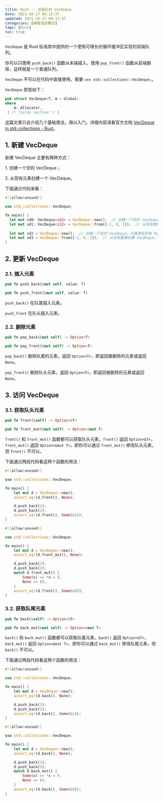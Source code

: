```yaml
---
title: Rust -- 双端队列 VecDeque
date: 2021-10-27 09:12:37
updated: 2021-10-27 09:12:37
categories: [编程语言概念]
tags: [Rust]
toc: true
---
```




`VecDeque` 是 Rust 标准库中提供的一个使用可增长的循环缓冲区实现的双端队列。

你可以只使用 `push_back()` 函数从末端插入，使用 `pop_front()` 函数从前端删除，这样就是一个普通队列。

`VecDeque` 不可以在代码中直接使用，需要 `use std::collections::VecDeque;`。



`VecDeque` 原型如下：

```rust
pub struct VecDeque<T, A = Global> 
where
    A: Allocator, 
 { /* fields omitted */ }
```



这篇文章只会介绍几个基础用法，用以入门，详细内容请看官方文档 [VecDeque in std::collections - Rust](https://doc.rust-lang.org/stable/std/collections/struct.VecDeque.html)。



<!--more-->

## 1. 新建 VecDeque

新建 VecDeque 主要有两种方式：

1\. 创建一个空的 VecDeque；

2\. 从现有元素创建一个 VecDeque。

下面通过代码来看：

```rust
#![allow(unused)]

use std::collections::VecDeque;

fn main() {
  let mut vd0: VecDeque<u32> = VecDeque::new();  // 创建一个空的 VecDeque，其中元素类型为 u32
  let mut vd1: VecDeque<i32> = VecDeque::from([-1, 0, 1]);  // 从现有数据创建 VecDeque，其中元素类型为 i32
  
  let mut vd2 = VecDeque::new();  // 创建一个空的 VecDeque，元素类型将有 Rust 推断，要注意编译前必须有插入操作，否则会编译失败，Rust 需要在编译前就知道其中元素的类型。
  let mut vd3 = VecDeque::from([-1, 0, 1]);  // 从现有数据创建 VecDeque，其中元素类型由 Rust 推断
}
```



## 2. 更新 VecDeque



### 2.1. 插入元素

```rust
pub fn push_back(&mut self, value: T)
```

```rust
pub fn push_front(&mut self, value: T)
```

`push_back()` 在队尾插入元素。

 `push_front` 在队头插入元素。





### 2.2. 删除元素

```rust
pub fn pop_back(&mut self) -> Option<T>
```

```rust
pub fn pop_front(&mut self) -> Option<T>
```

`pop_back()` 删除队尾的元素，返回 `Option<T>`，即返回被删除的元素或返回 `None`。

`pop_front()` 删除队头元素，返回 `Option<T>`，即返回被删除的元素或返回 `None`。



## 3. 访问 VecDeque



### 3.1. 获取队头元素

```rust
pub fn front(&self) -> Option<&T>
```

```rust
pub fn front_mut(&mut self) -> Option<&mut T>
```

`front()` 和 `front_mut()` 函数都可以获取队头元素，`front()` 返回 `Option<&T>`，`front_mut()` 返回 `Option<&mut T>`，即你可以通过 `front_mut()` 修改队头元素，但 `front()` 不可以。

下面通过两段代码看这两个函数的用法：

```rust
#![allow(unused)]

use std::collections::VecDeque;

fn main() {
    let mut d = VecDeque::new();
    assert_eq!(d.front(), None);

    d.push_back(1);
    d.push_back(2);
    assert_eq!(d.front(), Some(&1));
}
```

```rust
#![allow(unused)]

use std::collections::VecDeque;

fn main() {
    let mut d = VecDeque::new();
    assert_eq!(d.front_mut(), None);

    d.push_back(1);
    d.push_back(2);
    match d.front_mut() {
        Some(x) => *x = 9,
        None => (),
    }
    assert_eq!(d.front(), Some(&9));
}
```



### 3.2. 获取队尾元素

```rust
pub fn back(&self) -> Option<&T>
```

```rust
pub fn back_mut(&mut self) -> Option<&mut T>
```

`back()` 和 `back_mut()` 函数都可以获取队尾元素，`back()` 返回 `Option<&T>`，`back_mut()` 返回 `Option<&mut T>`，即你可以通过 `back_mut()` 修改队尾元素，但 `back()` 不可以。

下面通过两段代码看这两个函数的用法：

```rust
#![allow(unused)]

use std::collections::VecDeque;

fn main() {
    let mut d = VecDeque::new();
    assert_eq!(d.back(), None);

    d.push_back(1);
    d.push_back(2);
    assert_eq!(d.back(), Some(&2));
}
```

```rust
#![allow(unused)]

use std::collections::VecDeque;

fn main() {
    let mut d = VecDeque::new();
    assert_eq!(d.back(), None);

    d.push_back(1);
    d.push_back(2);
    match d.back_mut() {
        Some(x) => *x = 9,
        None => (),
    }
    assert_eq!(d.back(), Some(&9));
}
```
